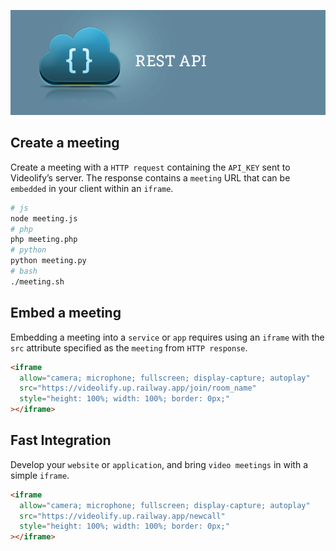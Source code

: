[![restAPI](restAPI.png)](https://videolify.up.railway.app/api/v1/docs)

## Create a meeting

Create a meeting with a `HTTP request` containing the `API_KEY` sent to Videolify’s server. The response contains a `meeting` URL that can be `embedded` in your client within an `iframe`.

```bash
# js
node meeting.js
# php
php meeting.php
# python
python meeting.py
# bash
./meeting.sh
```

## Embed a meeting

Embedding a meeting into a `service` or `app` requires using an `iframe` with the `src` attribute specified as the `meeting` from `HTTP response`.

```html
<iframe
  allow="camera; microphone; fullscreen; display-capture; autoplay"
  src="https://videolify.up.railway.app/join/room_name"
  style="height: 100%; width: 100%; border: 0px;"
></iframe>
```

## Fast Integration

Develop your `website` or `application`, and bring `video meetings` in with a simple `iframe`.

```html
<iframe
  allow="camera; microphone; fullscreen; display-capture; autoplay"
  src="https://videolify.up.railway.app/newcall"
  style="height: 100%; width: 100%; border: 0px;"
></iframe>
```
